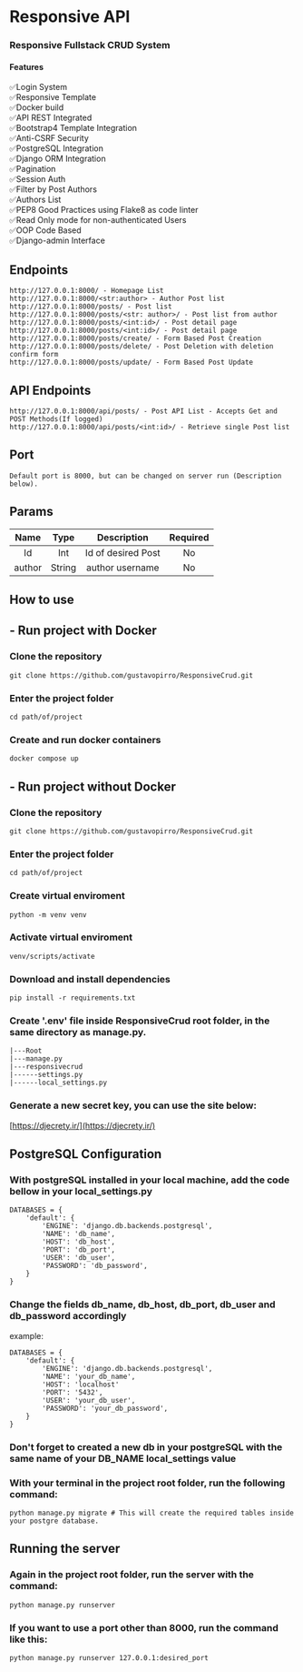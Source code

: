 # Responsive API

### Responsive Fullstack CRUD System
#### Features
✅Login System<br>
✅Responsive Template<br>
✅Docker build<br>
✅API REST Integrated<br>
✅Bootstrap4 Template Integration<br>
✅Anti-CSRF Security<br>
✅PostgreSQL Integration<br>
✅Django ORM Integration<br>
✅Pagination<br>
✅Session Auth<br>
✅Filter by Post Authors<br>
✅Authors List<br>
✅PEP8 Good Practices using Flake8 as code linter<br>
✅Read Only mode for non-authenticated Users<br>
✅OOP Code Based<br>
✅Django-admin Interface<br>

## Endpoints
```
http://127.0.0.1:8000/ - Homepage List
http://127.0.0.1:8000/<str:author> - Author Post list
http://127.0.0.1:8000/posts/ - Post list
http://127.0.0.1:8000/posts/<str: author>/ - Post list from author
http://127.0.0.1:8000/posts/<int:id>/ - Post detail page
http://127.0.0.1:8000/posts/<int:id>/ - Post detail page
http://127.0.0.1:8000/posts/create/ - Form Based Post Creation
http://127.0.0.1:8000/posts/delete/ - Post Deletion with deletion confirm form
http://127.0.0.1:8000/posts/update/ - Form Based Post Update
```

## API Endpoints
```
http://127.0.0.1:8000/api/posts/ - Post API List - Accepts Get and POST Methods(If logged)
http://127.0.0.1:8000/api/posts/<int:id>/ - Retrieve single Post list
```

## Port
```
Default port is 8000, but can be changed on server run (Description below).
```

## Params
| Name   |      Type      |  Description | Required
|:----------:|:-------------:|:----------:|:------:|
| Id |  Int | Id of desired Post | No
| author |  String | author username | No


## How to use

## - Run project with Docker

### Clone the repository
```
git clone https://github.com/gustavopirro/ResponsiveCrud.git
```

### Enter the project folder
```
cd path/of/project
```

### Create and run docker containers
```
docker compose up
```

## - Run project without Docker

### Clone the repository
```
git clone https://github.com/gustavopirro/ResponsiveCrud.git
```
### Enter the project folder
```
cd path/of/project
```

### Create virtual enviroment
```
python -m venv venv
```

### Activate virtual enviroment
```
venv/scripts/activate
```

### Download and install dependencies
```
pip install -r requirements.txt
```

### Create '.env' file inside ResponsiveCrud root folder, in the same directory as manage.py.
```
|---Root
|---manage.py
|---responsivecrud
|------settings.py
|------local_settings.py
```

### Generate a new secret key, you can use the site below:
[https://djecrety.ir/](https://djecrety.ir/)

## PostgreSQL Configuration
### With postgreSQL installed in your local machine, add the code bellow in your local_settings.py
```
DATABASES = {
    'default': {
        'ENGINE': 'django.db.backends.postgresql',
        'NAME': 'db_name',
        'HOST': 'db_host',
        'PORT': 'db_port',
        'USER': 'db_user',
        'PASSWORD': 'db_password',
    }
}
```

### Change the fields db_name, db_host, db_port, db_user and db_password accordingly
example:
```
DATABASES = {
    'default': {
        'ENGINE': 'django.db.backends.postgresql',
        'NAME': 'your_db_name',
        'HOST': 'localhost'
        'PORT': '5432',
        'USER': 'your_db_user',
        'PASSWORD': 'your_db_password',
    }
}
```

### Don't forget to created a new db in your postgreSQL with the same name of your DB_NAME local_settings value

### With your terminal in the project root folder, run the following command:
```
python manage.py migrate # This will create the required tables inside your postgre database.
```

## Running the server
### Again in the project root folder, run the server with the command:
```
python manage.py runserver
```
### If you want to use a port other than 8000, run the command like this:
```
python manage.py runserver 127.0.0.1:desired_port
```

